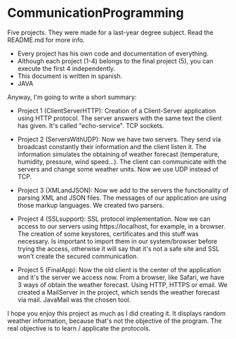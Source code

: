 # CommunicationProgramming
Five projects. They were made for a last-year degree subject. Read the README.md for more info. 

- Every project has his own code and documentation of everything. 
- Although each project (1-4) belongs to the final project (5), you can execute the first 4 independently.
- This document is written in spanish.
- JAVA

Anyway, I'm going to write a short summary:

* Project 1 (ClientServerHTTP): Creation of a Client-Server application using HTTP protocol. The server answers with the same text the client has given. It's called "echo-service". TCP sockets.

* Project 2 (ServersWithUDP): Now we have two servers. They send via broadcast constantly their information and the client listen it. The information simulates the obtaining of weather forecast (temperature, humidity, pressure, wind speed...). The client can communicate with the servers and change some weather units. Now we use UDP instead of TCP.

* Project 3 (XMLandJSON): Now we add to the servers the functionality of parsing XML and JSON files. The messages of our application are using those markup languages. We created two parsers.

* Project 4 (SSLsupport): SSL protocol implementation. Now we can access to our servers using https://localhost, for example, in a browser. The creation of some keystores, certificates and this stuff was necessary. Is important to import them in our system/browser before trying the access, otherwise it will say that it's not a safe site and SSL won't create the secured communication.

* Project 5 (FinalApp): Now the old client is the center of the application and it's the server we access now. From a browser, like Safari, we have 3 ways of obtain the weather forecast. Using HTTP, HTTPS or email. We created a MailServer in the project, which sends the weather forecast via mail. JavaMail was the chosen tool. 

I hope you enjoy this project as much as I did creating it. It displays random weather information, because that's not the objective of the program. The real objective is to learn / applicate the protocols. 



